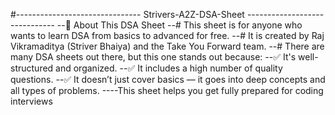 #------------------------------- Strivers-A2Z-DSA-Sheet ------------------------------
--📘 About This DSA Sheet
--#  This sheet is for anyone who wants to learn DSA from basics to advanced for free.
--# It is created by Raj Vikramaditya (Striver Bhaiya) and the Take You Forward team.
--# There are many DSA sheets out there, but this one stands out because:
--✅ It's well-structured and organized.
--✅ It includes a high number of quality questions.
--✅ It doesn’t just cover basics — it goes into deep concepts and all types of problems.
----This sheet helps you get fully prepared for coding interviews

